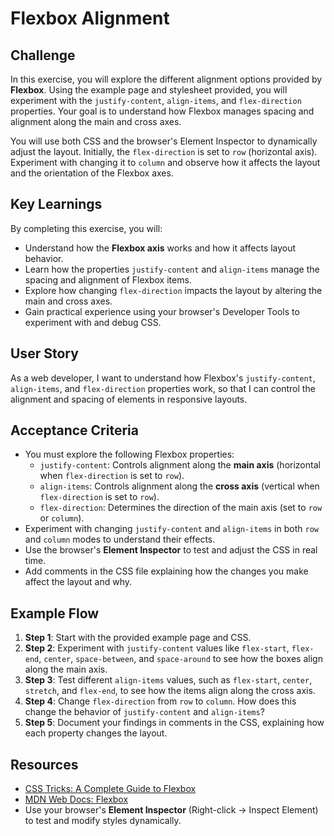 # Flexbox Alignment

## Challenge

In this exercise, you will explore the different alignment options provided by **Flexbox**. Using the example page and stylesheet provided, you will experiment with the `justify-content`, `align-items`, and `flex-direction` properties. Your goal is to understand how Flexbox manages spacing and alignment along the main and cross axes.

You will use both CSS and the browser's Element Inspector to dynamically adjust the layout. Initially, the `flex-direction` is set to `row` (horizontal axis). Experiment with changing it to `column` and observe how it affects the layout and the orientation of the Flexbox axes.

## Key Learnings

By completing this exercise, you will:

- Understand how the **Flexbox axis** works and how it affects layout behavior.
- Learn how the properties `justify-content` and `align-items` manage the spacing and alignment of Flexbox items.
- Explore how changing `flex-direction` impacts the layout by altering the main and cross axes.
- Gain practical experience using your browser's Developer Tools to experiment with and debug CSS.

## User Story

As a web developer, I want to understand how Flexbox's `justify-content`, `align-items`, and `flex-direction` properties work, so that I can control the alignment and spacing of elements in responsive layouts.

## Acceptance Criteria

- You must explore the following Flexbox properties:
  - `justify-content`: Controls alignment along the **main axis** (horizontal when `flex-direction` is set to `row`).
  - `align-items`: Controls alignment along the **cross axis** (vertical when `flex-direction` is set to `row`).
  - `flex-direction`: Determines the direction of the main axis (set to `row` or `column`).
- Experiment with changing `justify-content` and `align-items` in both `row` and `column` modes to understand their effects.
- Use the browser's **Element Inspector** to test and adjust the CSS in real time.
- Add comments in the CSS file explaining how the changes you make affect the layout and why.

## Example Flow

1. **Step 1**: Start with the provided example page and CSS.
2. **Step 2**: Experiment with `justify-content` values like `flex-start`, `flex-end`, `center`, `space-between`, and `space-around` to see how the boxes align along the main axis.
3. **Step 3**: Test different `align-items` values, such as `flex-start`, `center`, `stretch`, and `flex-end`, to see how the items align along the cross axis.
4. **Step 4**: Change `flex-direction` from `row` to `column`. How does this change the behavior of `justify-content` and `align-items`?
5. **Step 5**: Document your findings in comments in the CSS, explaining how each property changes the layout.

## Resources

- [CSS Tricks: A Complete Guide to Flexbox](https://css-tricks.com/snippets/css/a-guide-to-flexbox/)
- [MDN Web Docs: Flexbox](https://developer.mozilla.org/en-US/docs/Web/CSS/CSS_Flexible_Box_Layout/Basic_Concepts_of_Flexbox)
- Use your browser's **Element Inspector** (Right-click → Inspect Element) to test and modify styles dynamically.
